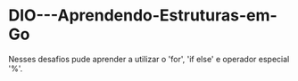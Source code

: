# DIO---Aprendendo-Estruturas-em-Go
Nesses desafios pude aprender a utilizar o 'for', 'if else' e operador especial '%'.
